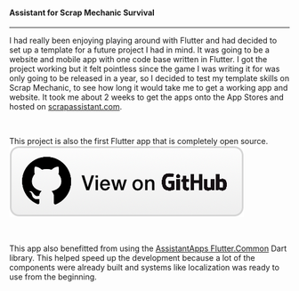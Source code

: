 #### Assistant for Scrap Mechanic Survival

---

I had really been enjoying playing around with Flutter and had decided to set up a template for a future project I had in mind. It was going to be a website and mobile app with one code base written in Flutter. I got the project working but it felt pointless since the game I was writing it for was only going to be released in a year, so I decided to test my template skills on Scrap Mechanic, to see how long it would take me to get a working app and website. It took me about 2 weeks to get the apps onto the App Stores and hosted on [scrapassistant.com](https://scrapassistant.com).

&nbsp;

This project is also the first Flutter app that is completely open source. [![Open Source](/assets/img/fileIcons/view_on_github.png)](https://github.com/AssistantSMS)

&nbsp;

This app also benefitted from using the [AssistantApps Flutter.Common](https://github.com/AssistantApps/Flutter.Common) Dart library. This helped speed up the development because a lot of the components were already built and systems like localization was ready to use from the beginning.
